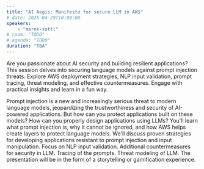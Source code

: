 ```yaml
---
title: "AI Aegis: Manifesto for secure LLM in AWS"
# date: 2025-04-29T10:00:00
speakers:
    - "marek-sottl"
# room: "TODO"
# agenda: "TODO"
duration: "TBA"
---
```


Are you passionate about AI security and building resilient applications? This session delves into securing language models against prompt injection threats. Explore AWS deployment strategies, NLP input validation, prompt tracing, threat modeling, and effective countermeasures. Engage with practical insights and learn in a fun way.

Prompt injection is a new and increasingly serious threat to modern language models, jeopardizing the trustworthiness and security of AI-powered applications. But how can you protect applications built on these models? How can you properly design applications using LLMs? You'll learn what prompt injection is, why it cannot be ignored, and how AWS helps create layers to protect language models. We'll discuss proven strategies for developing applications resistant to prompt injection and input manipulation. Focus on NLP input validation. Additional countermeasures for security in LLM. Tracing of the prompts. Threat modeling of LLM. The presentation will be in the form of a storytelling or gamification experience.
